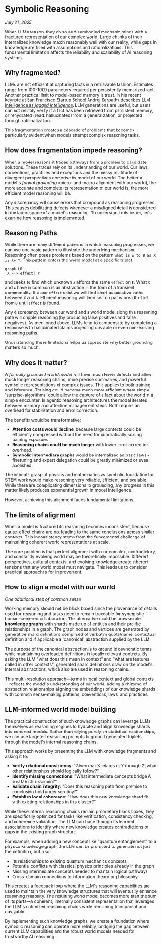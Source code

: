 # Symbolic Reasoning

*July 21, 2025*

When LLMs reason, they do so as disembodied mechanic minds with a fractured representation of our complex world. Large chunks of their internalized knowledge match reasonably well with our reality, while gaps in knowledge are filled with assumptions and rationalizations. This fundamental limitation affects the reliability and scalability of AI reasoning systems.

## Why fragmented?

LLMs are not efficient at capturing facts in a retrievable fashion. Estimates range from 100-1000 parameters required per persistently memorized fact. Another practical limit to model-based memory is trust. In his recent keynote at San Francisco Startup School Andrej Karpathy [describes LLM intelligence as *jagged intelligence*](https://youtu.be/LCEmiRjPEtQ?si=nl50N-IIirOuKw3B&t=980). LLM generations are useful, but users can not reliably verify if a fact has been retrieved from persistent memory, or rehydrated (read: hallucinated) from a generalization, or projected through rationalization.

This fragmentation creates a cascade of problems that becomes particularly evident when models attempt complex reasoning tasks. 

## How does fragmentation impede reasoning?

When a model reasons it traces pathways from a problem to candidate solutions. These traces rely on its understanding of our world. Our laws, conventions, practices and exceptions and the messy multitude of divergent perspectives comprise its model of our world. The better a model's *formal grounding* (micro- and macro alignment with our world), the more accurate and complete its representation of our world is, the more efficient model reasoning will be.

Any discrepancy will cause errors that compound as reasoning progresses. This causes debilitating defects whenever a misaligned detail is considered in the latent space of a model's reasoning. To understand this better, let's examine how reasoning is implemented.    

## Reasoning Paths

While there are many different patterns in which reasoning progresses, we can use one basic pattern to illustrate the underlying mechanism. Reasoning often poses problems based on the pattern `what is A to B as X is to Y`. This pattern enters the world model at a specific triplet 
```mermaid 
graph LR
 X -->|effect| Y
``` 


and seeks to find which unknown `A` affords the same `effect` on `B`. What `X` and `A` have in common is an abstraction in the form of a transient commonality. If `A` and `effect` exist we will find short associative paths between `X` and `A`. Efficient reasoning will then search paths breadth-first from `B` until `effect` is found.


Any discrepancy between our world and a world model along this reasoning path will cripple reasoning (by producing false positives and false negatives). As mentioned above, LLMs tend to compensate by completing a response with hallucinated claims projecting unviable or even non-existing reasoning paths.

Understanding these limitations helps us appreciate why better grounding matters so much. 

## Why does it matter?

A *formally grounded* *world model* will have much fewer defects and allow much longer reasoning chains, more precise summaries, and powerful symbolic representations of complex issues. This applies to both training and inference. Training could become much more efficient where simple 'surprise-algorithms' could allow the capture of a fact about the world in a simple encounter. In agentic reasoning architectures the model iterates between memory and attention management steps. Both require an overhead for stabilization and error correction.

The benefits would be transformative:

- **Attention costs would decline**, because large contexts could be efficiently compressed without the need for quadratically scaling training exposure.
- **Reasoning chains could be much longer** with lower error correction overhead. 
- **Symbolic intermediary graphs** would be internalized as basic laws - finetuning and expert delegation could be greatly minimized or even abolished. 

The intimate grasp of physics and mathematics as symbolic foundation for STEM work would make reasoning very reliable, efficient, and scalable. While there are complicating dimensions to grounding, any progress in this matter likely produces exponential growth in model intelligence.

However, achieving this alignment faces fundamental limitations.


## The limits of alignment

When a model is fractured its reasoning becomes inconsistent, because cause-effect chains are not leading to the same conclusions across similar contexts. This inconsistency stems from the fundamental challenge of maintaining coherent world representations at scale.

The core problem is that perfect alignment with our complex, contradictory, and constantly evolving world may be theoretically impossible. Different perspectives, cultural contexts, and evolving knowledge create inherent tensions that any world model must navigate. This leads us to consider practical approaches for improvement. 

## How to align a model with our world

*One additional step of common sense*

Working memory should not be black boxed since the provenance of details used for reasoning and tasks need to remain traceable for synergistic human-centered collaboration. The alternative could be browseable **knowledge graphs** with shards made up of entities and their prolific relationships in a graph. The graph nodes and vertices are generated by generative shard definitions comprised of verbatim quote/name, contextual definition and if applicable a 'canonical' abstraction supplied by the LLM.

The purpose of the canonical abstraction is to ground idiosyncratic terms while maintaining overloaded definitions in locally relevant contexts. By asking the LLM "what does this mean in context" and "what are features called in other contexts", generated shard definitions draw on the model's internal abstractions, which also are used in reasoning chains.

This multi-resolution approach—terms in local context and global contexts—reflects the model's understanding of our world, adding a rhizome of abstraction relationships aligning the embeddings of our knowledge shards with common sense-making patterns, conventions, laws, and practices.

## LLM-informed world model building

The practical construction of such knowledge graphs can leverage LLMs themselves as reasoning engines to hydrate and align knowledge shards into coherent models. Rather than relying purely on statistical relationships, we can use targeted reasoning prompts to ground generated triplets through the model's internal reasoning chains.

This approach works by presenting the LLM with knowledge fragments and asking it to:

- **Verify relational consistency**: "Given that X relates to Y through Z, what other relationships should logically follow?"
- **Identify missing connections**: "What intermediate concepts bridge A and B in this domain?"
- **Validate chain integrity**: "Does this reasoning path from premise to conclusion hold under scrutiny?"
- **Establish local coherence**: "How does this new knowledge shard fit with existing relationships in this cluster?"

While these internal reasoning chains remain proprietary black boxes, they are specifically optimized for tasks like verification, consistency checking, and coherence validation. The LLM can trace through its learned associations to identify where new knowledge creates contradictions or gaps in the existing graph structure.

For example, when adding a new concept like "quantum entanglement" to a physics knowledge graph, the LLM can be prompted to generate not just the definition, but also:
- Its relationships to existing quantum mechanics concepts
- Potential conflicts with classical physics principles already in the graph  
- Missing intermediate concepts needed to maintain logical pathways
- Cross-domain connections to information theory or philosophy

This creates a feedback loop where the LLM's reasoning capabilities are used to maintain the very knowledge structures that will eventually enhance reasoning reliability. The resulting world model becomes more than the sum of its parts—a coherent, internally consistent representation that leverages the LLM's optimized reasoning chains while remaining transparent and navigable.

By implementing such knowledge graphs, we create a foundation where symbolic reasoning can operate more reliably, bridging the gap between current LLM capabilities and the robust world models needed for trustworthy AI reasoning.
